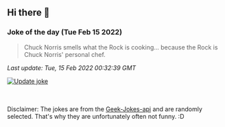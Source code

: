 ## Hi there 👋

### Joke of the day (Tue Feb 15 2022)
<!-- joke -->
>Chuck Norris smells what the Rock is cooking... because the Rock is Chuck Norris' personal chef.
<!-- /joke -->

*Last update: Tue, 15 Feb 2022 00:32:39 GMT*

[![Update joke](https://github.com/nclskfm/nclskfm/actions/workflows/joke.yml/badge.svg)](https://github.com/nclskfm/nclskfm/actions/workflows/joke.yml)

<br><br>
Disclaimer: The jokes are from the [Geek-Jokes-api](https://github.com/sameerkumar18/geek-joke-api) and are randomly selected. That's why they are unfortunately often not funny. :D

